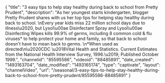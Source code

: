 {
    "title": "3 easy tips to help stay healthy during back to school from Pretty Prudent",
    "description": "As her youngest starts kindergarten, blogger Pretty Prudent shares with us her top tips for helping stay healthy during back to school. \nEvery year kids miss 22 million school days due to illness\u2020, but Lysol\u00ae Disinfectant Spray and Lysol\u00ae Disinfecting Wipes kills 99.9% of germs, including 8 common cold & flu viruses* to help protect your home and family, so that back to school doesn't have to mean back to germs. \n*When used as directed\n\u2020CDC \u2018Vital Health and Statistics. Current Estimates from the National Health Interview Survey, 1996.\u2019; Published October 1999.",
    "channelid": "85595586",
    "videoid": "88485891",
    "date_created": "1493163704",
    "date_modified": "1493165174",
    "type": "captivate",
    "layout": "channelVideo",
    "url": "\/seasonal\/3-easy-tips-to-help-stay-healthy-during-back-to-school-from-pretty-prudent\/85595586-88485891"
}
